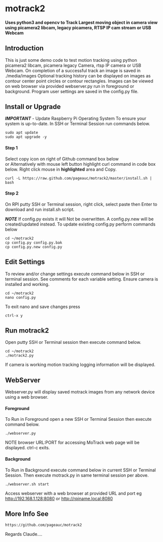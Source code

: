 # motrack2
#### Uses python3 and opencv to Track Largest moving object in camera view using picamera2 libcam, legacy picamera, RTSP IP cam stream or USB Webcam

## Introduction
This is just some demo code to test motion tracking using python picamera2 libcam, picamera legacy Camera,  rtsp IP camera or USB Webcam.
On completion of a successful track an image is saved in ./media/images
Optional tracking history can be displayed on images as contour center point circles or contour rectangles.
Images can be viewed on web browser via provided webserver.py run in foreground or background. 
Program user settings are saved in the config.py file.

## Install or Upgrade
***IMPORTANT*** - Update Raspberry Pi Operating System To ensure your system is up-to-date.
In SSH or Terminal Session run commands below.

    sudo apt update
    sudo apt upgrade -y

#### Step 1
Select copy icon on right of Github command box below  
or Alternatively with mouse left button highlight curl command in code box below. Right click mouse in **highlighted** area and Copy.     

    curl -L https://raw.github.com/pageauc/motrack2/master/install.sh | bash

#### Step 2
On RPI putty SSH or Terminal session, right click, select paste then Enter to download and run install.sh script.

***NOTE*** If config.py exists it will Not be overwritten. A config.py.new will be created/updated instead.
To update existing config.py perform commands below

    cd ~/motrack2
    cp config.py config.py.bak
    cp config.py.new config.py

## Edit Settings
To review and/or change settings execute command below in SSH or terminal session.
See comments for each variable setting. Ensure camera is installed and working.

    cd ~/motrack2
    nano config.py

To exit nano and save changes press

    ctrl-x y

## Run motrack2
  Open putty SSH or Terminal session then execute command below.

    cd ~/motrack2
    ./motrack2.py

If camera is working motion tracking logging information will be displayed.

## WebServer
Webserver.py will display saved motrack images from any network device using a web browser.

#### Foreground
To Run in Foreground open a new SSH or Terminal Session then execute command below.

    ./webserver.py

NOTE browser URL:PORT for accessing MoTrack web page will be displayed.  ctrl-c exits.

#### Background
To Run in Background execute command below in current SSH or Terminal Session. 
Then execute motrack.py in same terminal session per above.

    ./webserver.sh start

Access webserver with a web browser at provided URL and port  eg http://192.168.1.128:8080 or http://rpiname.local:8080

## More Info See

    https://github.com/pageauc/motrack2


Regards Claude....
